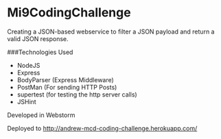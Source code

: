 Mi9CodingChallenge
==================

Creating a JSON-based webservice to filter a JSON payload and return a valid JSON response. 

###Technologies Used
- NodeJS
- Express
- BodyParser (Express Middleware)
- PostMan (For sending HTTP Posts)
- supertest (for testing the http server calls)
- JSHint

Developed in Webstorm 

Deployed to http://andrew-mcd-coding-challenge.herokuapp.com/
